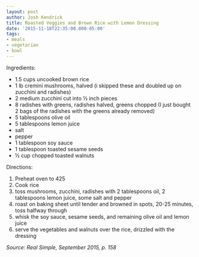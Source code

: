 ```yaml
---
layout: post
author: Josh Kendrick
title: Roasted Veggies and Brown Rice with Lemon Dressing
date: '2015-11-18T22:35:00.000-05:00'
tags:
- meals
- vegetarian
- bowl
---
```


Ingredients:
* 1.5 cups uncooked brown rice
* 1 lb cremini mushrooms, halved (i skipped these and doubled up on zucchini and radishes)
* 2 medium zucchini cut into ½ inch pieces
* 8 radishes with greens, radishes halved, greens chopped (I just bought 2 bags of the radishes with the greens already removed)
* 5 tablespoons olive oil
* 5 tablespoons lemon juice
* salt
* pepper
* 1 tablespoon soy sauce
* 1 tablespoon toasted sesame seeds
* ½ cup chopped toasted walnuts

Directions:
1. Preheat oven to 425
2. Cook rice
3. toss mushrooms, zucchini, radishes with 2 tablespoons oil, 2 tablespoons lemon juice, some salt and pepper
4. roast on baking sheet until tender and browned in spots, 20-25 minutes, toss halfway through
5. whisk the soy sauce, sesame seeds, and remaining olive oil and lemon juice
6. serve the vegetables and walnuts over the rice, drizzled with the dressing

*Source: Real Simple, September 2015, p. 158*